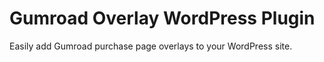 Gumroad Overlay WordPress Plugin
================================

Easily add Gumroad purchase page overlays to your WordPress site.
